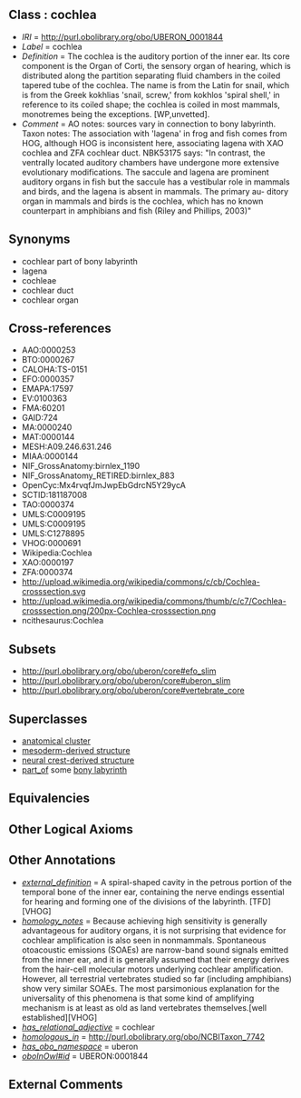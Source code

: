 
## Class : cochlea

 * *IRI* = http://purl.obolibrary.org/obo/UBERON_0001844
 * *Label* = cochlea
 * *Definition* = The cochlea is the auditory portion of the inner ear. Its core component is the Organ of Corti, the sensory organ of hearing, which is distributed along the partition separating fluid chambers in the coiled tapered tube of the cochlea. The name is from the Latin for snail, which is from the Greek kokhlias 'snail, screw,' from kokhlos 'spiral shell,' in reference to its coiled shape; the cochlea is coiled in most mammals, monotremes being the exceptions. [WP,unvetted].
 * *Comment* = AO notes: sources vary in connection to bony labyrinth. Taxon notes: The association with 'lagena' in frog and fish comes from HOG, although HOG is inconsistent here, associating lagena with XAO cochlea and ZFA cochlear duct. NBK53175 says:  "In contrast, the ventrally located auditory chambers have undergone more extensive evolutionary modifications. The saccule and lagena are prominent auditory organs in fish but the saccule has a vestibular role in mammals and birds, and the lagena is absent in mammals. The primary au- ditory organ in mammals and birds is the cochlea, which has no known counterpart in amphibians and fish (Riley and Phillips, 2003)"

## Synonyms

 * cochlear part of bony labyrinth
 * lagena
 * cochleae
 * cochlear duct
 * cochlear organ

## Cross-references

 * AAO:0000253
 * BTO:0000267
 * CALOHA:TS-0151
 * EFO:0000357
 * EMAPA:17597
 * EV:0100363
 * FMA:60201
 * GAID:724
 * MA:0000240
 * MAT:0000144
 * MESH:A09.246.631.246
 * MIAA:0000144
 * NIF_GrossAnatomy:birnlex_1190
 * NIF_GrossAnatomy_RETIRED:birnlex_883
 * OpenCyc:Mx4rvqfJmJwpEbGdrcN5Y29ycA
 * SCTID:181187008
 * TAO:0000374
 * UMLS:C0009195
 * UMLS:C0009195
 * UMLS:C1278895
 * VHOG:0000691
 * Wikipedia:Cochlea
 * XAO:0000197
 * ZFA:0000374
 * http://upload.wikimedia.org/wikipedia/commons/c/cb/Cochlea-crosssection.svg
 * http://upload.wikimedia.org/wikipedia/commons/thumb/c/c7/Cochlea-crosssection.png/200px-Cochlea-crosssection.png
 * ncithesaurus:Cochlea

## Subsets

 * http://purl.obolibrary.org/obo/uberon/core#efo_slim
 * http://purl.obolibrary.org/obo/uberon/core#uberon_slim
 * http://purl.obolibrary.org/obo/uberon/core#vertebrate_core

## Superclasses

 * [anatomical cluster](../../UBERON/77/UBERON_0000477.md)
 * [mesoderm-derived structure](../../UBERON/20/UBERON_0004120.md)
 * [neural crest-derived structure](../../UBERON/13/UBERON_0010313.md)
 * [part_of](../../BFO/50/BFO_0000050.md) some [bony labyrinth](../../UBERON/39/UBERON_0001839.md)

## Equivalencies


## Other Logical Axioms


## Other Annotations

 * *[external_definition](../../UBPROP/01/UBPROP_0000001.md)* = A spiral-shaped cavity in the petrous portion of the temporal bone of the inner ear, containing the nerve endings essential for hearing and forming one of the divisions of the labyrinth. [TFD][VHOG]
 * *[homology_notes](../../UBPROP/03/UBPROP_0000003.md)* = Because achieving high sensitivity is generally advantageous for auditory organs, it is not surprising that evidence for cochlear amplification is also seen in nonmammals. Spontaneous otoacoustic emissions (SOAEs) are narrow-band sound signals emitted from the inner ear, and it is generally assumed that their energy derives from the hair-cell molecular motors underlying cochlear amplification. However, all terrestrial vertebrates studied so far (including amphibians) show very similar SOAEs. The most parsimonious explanation for the universality of this phenomena is that some kind of amplifying mechanism is at least as old as land vertebrates themselves.[well established][VHOG]
 * *[has_relational_adjective](../../UBPROP/07/UBPROP_0000007.md)* = cochlear
 * *[homologous_in](../../core#homologous/in/core#homologous_in.md)* = http://purl.obolibrary.org/obo/NCBITaxon_7742
 * *[has_obo_namespace](../../ce/oboInOwl#hasOBONamespace.md)* = uberon
 * *[oboInOwl#id](../../id/oboInOwl#id.md)* = UBERON:0001844

## External Comments

